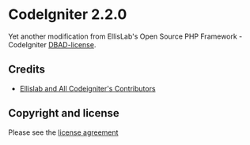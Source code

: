 # CodeIgniter 2.2.0

Yet another modification from EllisLab's Open Source PHP Framework - CodeIgniter [DBAD-license](http://dbad-license.org).

## Credits

+ [Ellislab and All Codeigniter's Contributors](https://github.com/EllisLab/CodeIgniter)

## Copyright and license

Please see the [license agreement](../blob/master/license.md)

